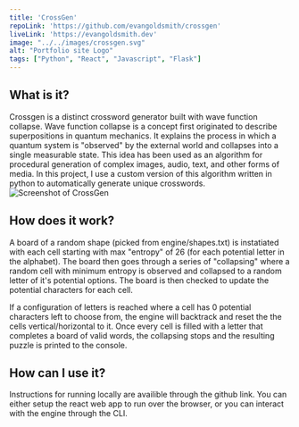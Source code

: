 ```yaml
---
title: 'CrossGen'
repoLink: 'https://github.com/evangoldsmith/crossgen'
liveLink: 'https://evangoldsmith.dev'
image: "../../images/crossgen.svg"
alt: "Portfolio site Logo"
tags: ["Python", "React", "Javascript", "Flask"]
---
```


## **What is it?**

Crossgen is a distinct crossword generator built with wave function collapse. Wave function collapse is a concept first originated to describe superpositions in quantum mechanics. It explains the process in which a quantum system is "observed" by the external world and collapses into a single measurable state. This idea has been used as an algorithm for procedural generation of complex images, audio, text, and other forms of media. In this project, I use a custom version of this algorithm written in python to automatically generate unique crosswords.
![Screenshot of CrossGen](https://github.com/evangoldsmith/crossgen/blob/main/img/sc.jpg?raw=true)
## **How does it work?**
A board of a random shape (picked from engine/shapes.txt) is instatiated with each cell starting with max "entropy" of 26 (for each potential letter in the alphabet). The board then goes through a series of "collapsing" where a random cell with minimum entropy is observed and collapsed to a random letter of it's potential options. The board is then checked to update the potential characters for each cell.

If a configuration of letters is reached where a cell has 0 potential characters left to choose from, the engine will backtrack and reset the the cells vertical/horizontal to it. Once every cell is filled with a letter that completes a board of valid words, the collapsing stops and the resulting puzzle is printed to the console.

## **How can I use it?**

Instructions for running locally are availible through the github link. You can either setup the react web app to run over the browser, or you can interact with the engine through the CLI.